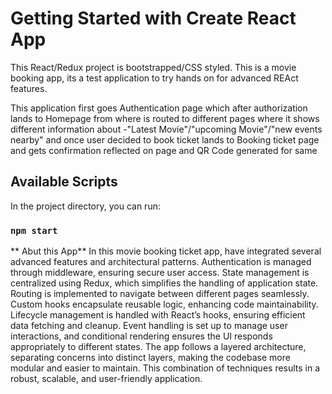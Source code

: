 # Getting Started with Create React App

This React/Redux project is bootstrapped/CSS styled. This is a movie booking app, its a test application to try hands on for advanced REAct features.

This application first goes Authentication page which after authorization lands to Homepage from where is routed to different pages where it shows different information about -"Latest Movie"/"upcoming Movie"/"new events nearby" and once user decided to book ticket lands to Booking ticket page and gets confirmation reflected on page and QR Code generated for same

## Available Scripts

In the project directory, you can run:

### `npm start`

** Abut this App**
In this movie booking ticket app, have integrated several advanced features and architectural patterns. Authentication is managed through middleware, ensuring secure user access. State management is centralized using Redux, which simplifies the handling of application state. Routing is implemented to navigate between different pages seamlessly. Custom hooks encapsulate reusable logic, enhancing code maintainability. Lifecycle management is handled with React’s hooks, ensuring efficient data fetching and cleanup. Event handling is set up to manage user interactions, and conditional rendering ensures the UI responds appropriately to different states. The app follows a layered architecture, separating concerns into distinct layers, making the codebase more modular and easier to maintain. This combination of techniques results in a robust, scalable, and user-friendly application.



